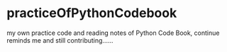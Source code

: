 # practiceOfPythonCodebook
my own practice code and reading notes of Python Code Book, continue reminds me and still contributing......
